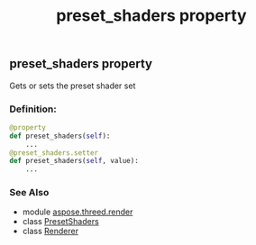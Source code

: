 ﻿---
title: preset_shaders property
second_title: Aspose.3D for Python via .NET API References
description: 
type: docs
weight: 160
url: /python-net/aspose.threed.render/renderer/preset_shaders/
is_root: false
---

## preset_shaders property


Gets or sets the preset shader set
### Definition:
```python
@property
def preset_shaders(self):
    ...
@preset_shaders.setter
def preset_shaders(self, value):
    ...
```

### See Also
* module [aspose.threed.render](../../)
* class [PresetShaders](/3d/python-net/aspose.threed.render/presetshaders)
* class [Renderer](/3d/python-net/aspose.threed.render/renderer)
